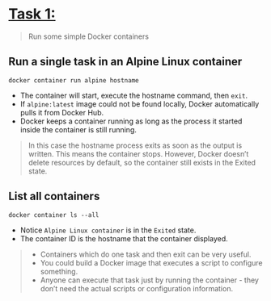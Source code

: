 # [Task 1:](https://training.play-with-docker.com/beginner-linux/#Task_1) 
> Run some simple Docker containers
## Run a single task in an Alpine Linux container
```
docker container run alpine hostname
```
* The container will start, execute the hostname command, then `exit`.
* If `alpine:latest` image could not be found locally, Docker automatically pulls it from Docker Hub.
* Docker keeps a container running as long as the process it started inside the container is still running.
>In this case the hostname process exits as soon as the output is written. This means the container stops. However, Docker doesn’t delete resources by default, so the container still exists in the Exited state.
## List all containers
```
docker container ls --all
```
* Notice `Alpine Linux container` is in the `Exited` state.
* The container ID is the hostname that the container displayed.
> * Containers which do one task and then exit can be very useful. 
> * You could build a Docker image that executes a script to configure something. 
> * Anyone can execute that task just by running the container - they don’t need the actual scripts or configuration information.
